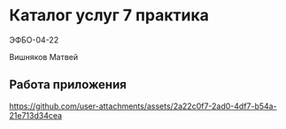 # Каталог услуг 7 практика

ЭФБО-04-22

Вишняков Матвей

## Работа приложения



https://github.com/user-attachments/assets/2a22c0f7-2ad0-4df7-b54a-21e713d34cea

